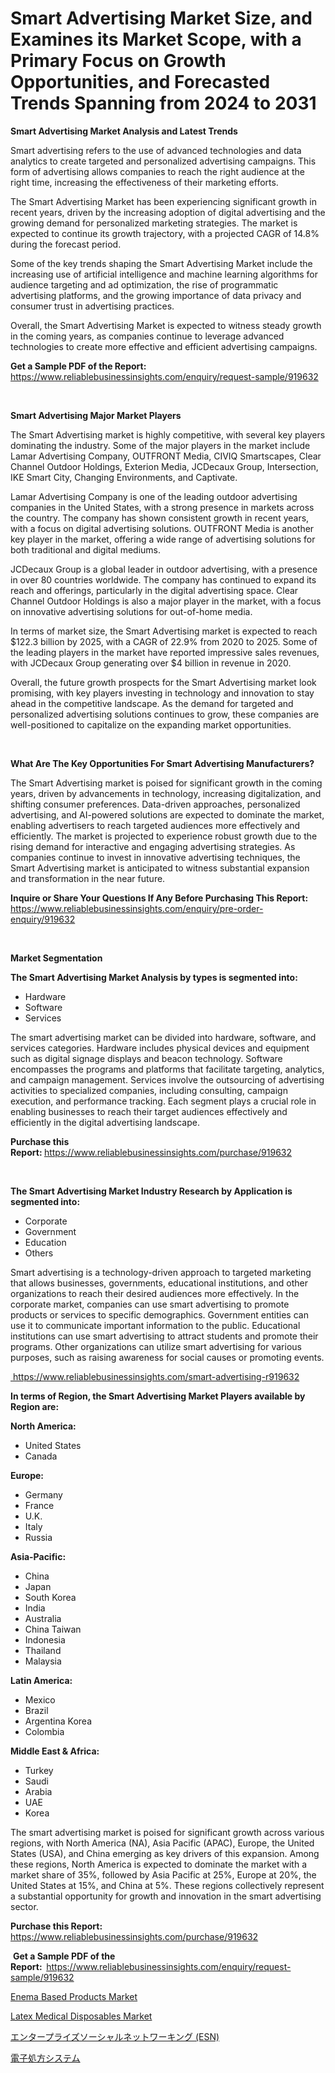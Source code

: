 <p><h1>Smart Advertising Market Size, and Examines its Market Scope, with a Primary Focus on Growth Opportunities, and Forecasted Trends Spanning from 2024 to 2031</h1></p><p><strong>Smart Advertising Market Analysis and Latest Trends</strong></p>
<p><p>Smart advertising refers to the use of advanced technologies and data analytics to create targeted and personalized advertising campaigns. This form of advertising allows companies to reach the right audience at the right time, increasing the effectiveness of their marketing efforts.</p><p>The Smart Advertising Market has been experiencing significant growth in recent years, driven by the increasing adoption of digital advertising and the growing demand for personalized marketing strategies. The market is expected to continue its growth trajectory, with a projected CAGR of 14.8% during the forecast period.</p><p>Some of the key trends shaping the Smart Advertising Market include the increasing use of artificial intelligence and machine learning algorithms for audience targeting and ad optimization, the rise of programmatic advertising platforms, and the growing importance of data privacy and consumer trust in advertising practices.</p><p>Overall, the Smart Advertising Market is expected to witness steady growth in the coming years, as companies continue to leverage advanced technologies to create more effective and efficient advertising campaigns.</p></p>
<p><strong>Get a Sample PDF of the Report:&nbsp;</strong> <a href="https://www.reliablebusinessinsights.com/enquiry/request-sample/919632">https://www.reliablebusinessinsights.com/enquiry/request-sample/919632</a></p>
<p>&nbsp;</p>
<p><strong>Smart Advertising Major Market Players</strong></p>
<p><p>The Smart Advertising market is highly competitive, with several key players dominating the industry. Some of the major players in the market include Lamar Advertising Company, OUTFRONT Media, CIVIQ Smartscapes, Clear Channel Outdoor Holdings, Exterion Media, JCDecaux Group, Intersection, IKE Smart City, Changing Environments, and Captivate.</p><p>Lamar Advertising Company is one of the leading outdoor advertising companies in the United States, with a strong presence in markets across the country. The company has shown consistent growth in recent years, with a focus on digital advertising solutions. OUTFRONT Media is another key player in the market, offering a wide range of advertising solutions for both traditional and digital mediums.</p><p>JCDecaux Group is a global leader in outdoor advertising, with a presence in over 80 countries worldwide. The company has continued to expand its reach and offerings, particularly in the digital advertising space. Clear Channel Outdoor Holdings is also a major player in the market, with a focus on innovative advertising solutions for out-of-home media.</p><p>In terms of market size, the Smart Advertising market is expected to reach $122.3 billion by 2025, with a CAGR of 22.9% from 2020 to 2025. Some of the leading players in the market have reported impressive sales revenues, with JCDecaux Group generating over $4 billion in revenue in 2020.</p><p>Overall, the future growth prospects for the Smart Advertising market look promising, with key players investing in technology and innovation to stay ahead in the competitive landscape. As the demand for targeted and personalized advertising solutions continues to grow, these companies are well-positioned to capitalize on the expanding market opportunities.</p></p>
<p>&nbsp;</p>
<p><strong>What Are The Key Opportunities For Smart Advertising Manufacturers?</strong></p>
<p><p>The Smart Advertising market is poised for significant growth in the coming years, driven by advancements in technology, increasing digitalization, and shifting consumer preferences. Data-driven approaches, personalized advertising, and AI-powered solutions are expected to dominate the market, enabling advertisers to reach targeted audiences more effectively and efficiently. The market is projected to experience robust growth due to the rising demand for interactive and engaging advertising strategies. As companies continue to invest in innovative advertising techniques, the Smart Advertising market is anticipated to witness substantial expansion and transformation in the near future.</p></p>
<p><strong>Inquire or Share Your Questions If Any Before Purchasing This Report:</strong> <a href="https://www.reliablebusinessinsights.com/enquiry/pre-order-enquiry/919632">https://www.reliablebusinessinsights.com/enquiry/pre-order-enquiry/919632</a></p>
<p>&nbsp;</p>
<p><strong>Market Segmentation</strong></p>
<p><strong>The Smart Advertising Market Analysis by types is segmented into:</strong></p>
<p><ul><li>Hardware</li><li>Software</li><li>Services</li></ul></p>
<p><p>The smart advertising market can be divided into hardware, software, and services categories. Hardware includes physical devices and equipment such as digital signage displays and beacon technology. Software encompasses the programs and platforms that facilitate targeting, analytics, and campaign management. Services involve the outsourcing of advertising activities to specialized companies, including consulting, campaign execution, and performance tracking. Each segment plays a crucial role in enabling businesses to reach their target audiences effectively and efficiently in the digital advertising landscape.</p></p>
<p><strong>Purchase this Report:&nbsp;</strong><a href="https://www.reliablebusinessinsights.com/purchase/919632">https://www.reliablebusinessinsights.com/purchase/919632</a></p>
<p>&nbsp;</p>
<p><strong>The Smart Advertising Market Industry Research by Application is segmented into:</strong></p>
<p><ul><li>Corporate</li><li>Government</li><li>Education</li><li>Others</li></ul></p>
<p><p>Smart advertising is a technology-driven approach to targeted marketing that allows businesses, governments, educational institutions, and other organizations to reach their desired audiences more effectively. In the corporate market, companies can use smart advertising to promote products or services to specific demographics. Government entities can use it to communicate important information to the public. Educational institutions can use smart advertising to attract students and promote their programs. Other organizations can utilize smart advertising for various purposes, such as raising awareness for social causes or promoting events.</p></p>
<p><a href="https://www.reliablebusinessinsights.com/smart-advertising-r919632">&nbsp;https://www.reliablebusinessinsights.com/smart-advertising-r919632</a></p>
<p><strong>In terms of Region, the Smart Advertising Market Players available by Region are:</strong></p>
<p>
    <p> <strong> North America: </strong>
        <ul>
            <li>United States</li>
            <li>Canada</li>
        </ul>
        </p> 
    <p> <strong> Europe: </strong>
        <ul>
            <li>Germany</li>
            <li>France</li>
            <li>U.K.</li>
            <li>Italy</li>
            <li>Russia</li>
        </ul>
        </p> 
    <p> <strong> Asia-Pacific: </strong>
        <ul>
            <li>China</li>
            <li>Japan</li>
            <li>South Korea</li>
            <li>India</li>
            <li>Australia</li>
            <li>China Taiwan</li>
            <li>Indonesia</li>
            <li>Thailand</li>
            <li>Malaysia</li>
        </ul>
        </p> 
    <p> <strong> Latin America: </strong>
        <ul>
            <li>Mexico</li>
            <li>Brazil</li>
            <li>Argentina Korea</li>
            <li>Colombia</li>
        </ul>
        </p> 
    <p> <strong> Middle East & Africa: </strong>
        <ul>
            <li>Turkey</li>
            <li>Saudi</li>
            <li>Arabia</li>
            <li>UAE</li>
            <li>Korea</li>
        </ul>
    </p>
    </p>
<p><p>The smart advertising market is poised for significant growth across various regions, with North America (NA), Asia Pacific (APAC), Europe, the United States (USA), and China emerging as key drivers of this expansion. Among these regions, North America is expected to dominate the market with a market share of 35%, followed by Asia Pacific at 25%, Europe at 20%, the United States at 15%, and China at 5%. These regions collectively represent a substantial opportunity for growth and innovation in the smart advertising sector.</p></p>
<p><strong>Purchase this Report: </strong><a href="https://www.reliablebusinessinsights.com/purchase/919632">https://www.reliablebusinessinsights.com/purchase/919632</a></p>
<p>&nbsp;<strong>Get a Sample PDF of the Report:&nbsp;&nbsp;</strong><a href="https://www.reliablebusinessinsights.com/enquiry/request-sample/919632">https://www.reliablebusinessinsights.com/enquiry/request-sample/919632</a></p>
<p><strong></strong></p>
<p><p><a href="https://github.com/gracielawharr/Market-Research-Report-List-2/blob/main/enema-based-products-market.md">Enema Based Products Market</a></p><p><a href="https://github.com/JennyferFeil2023/Market-Research-Report-List-1/blob/main/latex-medical-disposables-market.md">Latex Medical Disposables Market</a></p><p><a href="https://github.com/tanyaali3/Market-Research-Report-List-2/blob/main/9553020174035.md">エンタープライズソーシャルネットワーキング (ESN)</a></p><p><a href="https://github.com/DwightHuels1/Market-Research-Report-List-2/blob/main/6075553174036.md">電子処方システム</a></p></p>